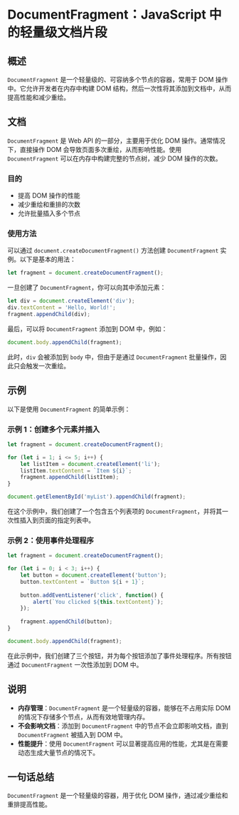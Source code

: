 <!--
Meta Description: # DocumentFragment：JavaScript 中的轻量级文档片段 ## 概述 `DocumentFragment` 是一个轻量级的、可容纳多个节点的容器，常用于 DOM 操作中。它允许开发者在内存中构建 DOM 结构，然后一次性将其添加到文档中，从而提高性能和减少重绘。 ## 文档 `...
Meta Keywords: documentfragment, dom, document, fragment, let
-->

# DocumentFragment：JavaScript 中的轻量级文档片段

## 概述
`DocumentFragment` 是一个轻量级的、可容纳多个节点的容器，常用于 DOM 操作中。它允许开发者在内存中构建 DOM 结构，然后一次性将其添加到文档中，从而提高性能和减少重绘。

## 文档
`DocumentFragment` 是 Web API 的一部分，主要用于优化 DOM 操作。通常情况下，直接操作 DOM 会导致页面多次重绘，从而影响性能。使用 `DocumentFragment` 可以在内存中构建完整的节点树，减少 DOM 操作的次数。

### 目的
- 提高 DOM 操作的性能
- 减少重绘和重排的次数
- 允许批量插入多个节点

### 使用方法
可以通过 `document.createDocumentFragment()` 方法创建 `DocumentFragment` 实例。以下是基本的用法：

```javascript
let fragment = document.createDocumentFragment();
```

一旦创建了 `DocumentFragment`，你可以向其中添加元素：

```javascript
let div = document.createElement('div');
div.textContent = 'Hello, World!';
fragment.appendChild(div);
```

最后，可以将 `DocumentFragment` 添加到 DOM 中，例如：

```javascript
document.body.appendChild(fragment);
```

此时，`div` 会被添加到 `body` 中，但由于是通过 `DocumentFragment` 批量操作，因此只会触发一次重绘。

## 示例
以下是使用 `DocumentFragment` 的简单示例：

### 示例 1：创建多个元素并插入
```javascript
let fragment = document.createDocumentFragment();

for (let i = 1; i <= 5; i++) {
    let listItem = document.createElement('li');
    listItem.textContent = `Item ${i}`;
    fragment.appendChild(listItem);
}

document.getElementById('myList').appendChild(fragment);
```
在这个示例中，我们创建了一个包含五个列表项的 `DocumentFragment`，并将其一次性插入到页面的指定列表中。

### 示例 2：使用事件处理程序
```javascript
let fragment = document.createDocumentFragment();

for (let i = 0; i < 3; i++) {
    let button = document.createElement('button');
    button.textContent = `Button ${i + 1}`;
    
    button.addEventListener('click', function() {
        alert(`You clicked ${this.textContent}`);
    });
    
    fragment.appendChild(button);
}

document.body.appendChild(fragment);
```
在此示例中，我们创建了三个按钮，并为每个按钮添加了事件处理程序。所有按钮通过 `DocumentFragment` 一次性添加到 DOM 中。

## 说明
- **内存管理**：`DocumentFragment` 是一个轻量级的容器，能够在不占用实际 DOM 的情况下存储多个节点，从而有效地管理内存。
- **不会影响文档**：添加到 `DocumentFragment` 中的节点不会立即影响文档，直到 `DocumentFragment` 被插入到 DOM 中。
- **性能提升**：使用 `DocumentFragment` 可以显著提高应用的性能，尤其是在需要动态生成大量节点的情况下。

## 一句话总结
`DocumentFragment` 是一个轻量级的容器，用于优化 DOM 操作，通过减少重绘和重排提高性能。